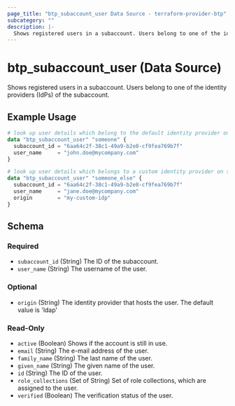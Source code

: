 ```yaml
---
page_title: "btp_subaccount_user Data Source - terraform-provider-btp"
subcategory: ""
description: |-
  Shows registered users in a subaccount. Users belong to one of the identity providers (IdPs) of the subaccount.
---
```


# btp_subaccount_user (Data Source)

Shows registered users in a subaccount. Users belong to one of the identity providers (IdPs) of the subaccount.

## Example Usage

```terraform
# look up user details which belong to the default identity provider on subaccount level
data "btp_subaccount_user" "someone" {
  subaccount_id = "6aa64c2f-38c1-49a9-b2e8-cf9fea769b7f"
  user_name     = "john.doe@mycompany.com"
}

# look up user details which belongs to a custom identity provider on subaccount level
data "btp_subaccount_user" "someone_else" {
  subaccount_id = "6aa64c2f-38c1-49a9-b2e8-cf9fea769b7f"
  user_name     = "jane.doe@mycompany.com"
  origin        = "my-custom-idp"
}
```

<!-- schema generated by tfplugindocs -->
## Schema

### Required

- `subaccount_id` (String) The ID of the subaccount.
- `user_name` (String) The username of the user.

### Optional

- `origin` (String) The identity provider that hosts the user. The default value is 'ldap'

### Read-Only

- `active` (Boolean) Shows if the account is still in use.
- `email` (String) The e-mail address of the user.
- `family_name` (String) The last name of the user.
- `given_name` (String) The given name of the user.
- `id` (String) The ID of the user.
- `role_collections` (Set of String) Set of role collections, which are assigned to the user.
- `verified` (Boolean) The verification status of the user.